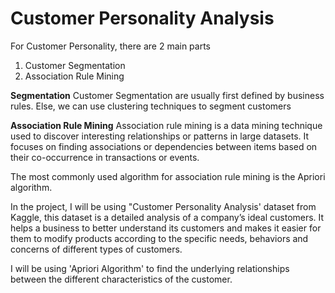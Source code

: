 # Customer Personality Analysis

For Customer Personality, there are 2 main parts
1) Customer Segmentation
2) Association Rule Mining

**Segmentation**
Customer Segmentation are usually first defined by business rules. Else, we can use clustering techniques to segment customers

**Association Rule Mining**
Association rule mining is a data mining technique used to discover interesting relationships or patterns in large datasets. It focuses on finding associations or dependencies between items based on their co-occurrence in transactions or events.

The most commonly used algorithm for association rule mining is the Apriori algorithm.

In the project, I will be using "Customer Personality Analysis' dataset from Kaggle, this dataset is a detailed analysis of a company’s ideal customers. It helps a business to better understand its customers and makes it easier for them to modify products according to the specific needs, behaviors and concerns of different types of customers.

I will be using 'Apriori Algorithm' to find the underlying relationships between the different characteristics of the customer.

 

